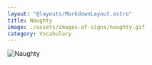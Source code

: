 ```yaml
---
layout: "@layouts/MarkdownLayout.astro"
title: Naughty
image: ./assets/images-of-signs/naughty.gif
category: Vocabulary
---
```


![Naughty](@signs/naughty.gif)
